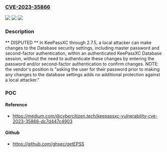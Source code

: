 ### [CVE-2023-35866](https://cve.mitre.org/cgi-bin/cvename.cgi?name=CVE-2023-35866)
![](https://img.shields.io/static/v1?label=Product&message=n%2Fa&color=blue)
![](https://img.shields.io/static/v1?label=Version&message=n%2Fa&color=blue)
![](https://img.shields.io/static/v1?label=Vulnerability&message=n%2Fa&color=brighgreen)

### Description

** DISPUTED ** In KeePassXC through 2.7.5, a local attacker can make changes to the Database security settings, including master password and second-factor authentication, within an authenticated KeePassXC Database session, without the need to authenticate these changes by entering the password and/or second-factor authentication to confirm changes. NOTE: the vendor's position is "asking the user for their password prior to making any changes to the database settings adds no additional protection against a local attacker."

### POC

#### Reference
- https://medium.com/@cybercitizen.tech/keepassxc-vulnerability-cve-2023-35866-dc7d447c4903

#### Github
- https://github.com/ghsec/getEPSS


